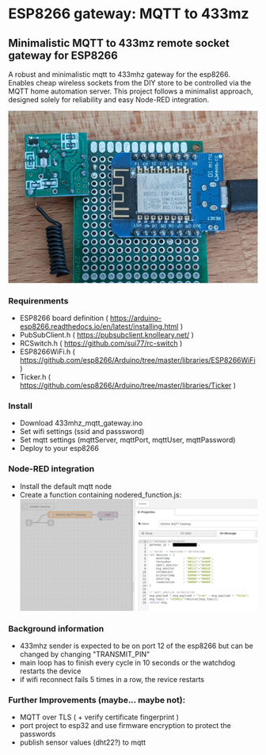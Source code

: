 # ESP8266 gateway: MQTT to 433mz

## Minimalistic MQTT to 433mz remote socket gateway for ESP8266

A robust and minimalistic mqtt to 433mhz gateway for the esp8266.
Enables cheap wireless sockets from the DIY store to be controlled via the MQTT home automation server.
This project follows a minimalist approach, designed solely for reliability and easy Node-RED integration.

![Soldering like a boss](https://github.com/schneebonus/ESP8266-MQTT-To-433mz-Gateway/blob/main/gateway.jpeg?raw=true)

### Requirenments

- ESP8266 board definition ( https://arduino-esp8266.readthedocs.io/en/latest/installing.html )
- PubSubClient.h ( https://pubsubclient.knolleary.net/ )
- RCSwitch.h ( https://github.com/sui77/rc-switch )
- ESP8266WiFi.h ( https://github.com/esp8266/Arduino/tree/master/libraries/ESP8266WiFi )
- Ticker.h ( https://github.com/esp8266/Arduino/tree/master/libraries/Ticker )

### Install

- Download 433mhz_mqtt_gateway.ino
- Set wifi settings (ssid and passsword)
- Set mqtt settings (mqttServer, mqttPort, mqttUser, mqttPassword)
- Deploy to your esp8266

### Node-RED integration

- Install the default mqtt node
- Create a function containing nodered_function.js:
![Node-RED Integration Example](https://github.com/schneebonus/ESP8266-MQTT-To-433mz-Gateway/blob/main/nodered.png?raw=true)

### Background information

- 433mhz sender is expected to be on port 12 of the esp8266 but can be changed by changing "TRANSMIT_PIN"
- main loop has to finish every cycle in 10 seconds or the watchdog restarts the device
- if wifi reconnect fails 5 times in a row, the revice restarts

### Further Improvements (maybe... maybe not):

- MQTT over TLS ( + verify certificate fingerprint )
- port project to esp32 and use firmware encryption to protect the passwords
- publish sensor values (dht22?) to mqtt
